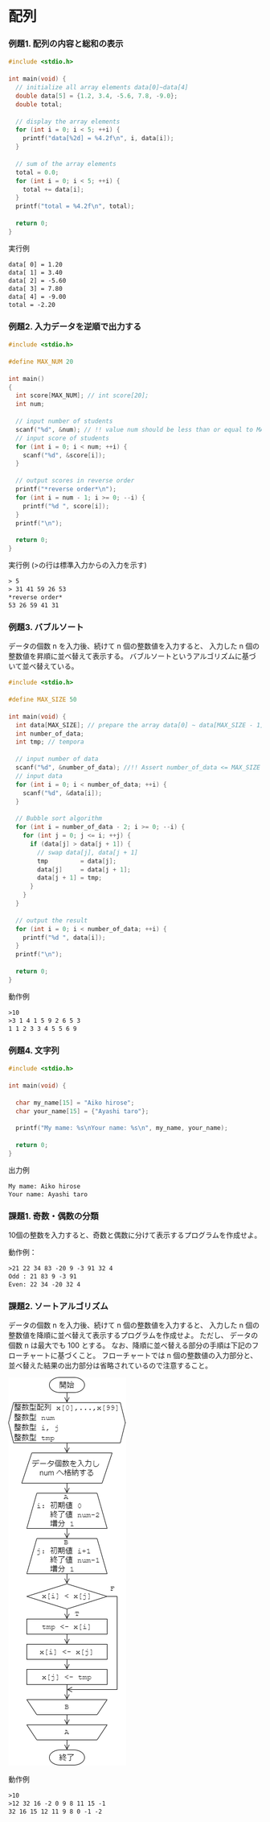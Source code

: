 # 配列

### 例題1. 配列の内容と総和の表示
````c
#include <stdio.h>

int main(void) {
  // initialize all array elements data[0]~data[4]
  double data[5] = {1.2, 3.4, -5.6, 7.8, -9.0};
  double total;

  // display the array elements
  for (int i = 0; i < 5; ++i) {
    printf("data[%2d] = %4.2f\n", i, data[i]);
  }

  // sum of the array elements
  total = 0.0;
  for (int i = 0; i < 5; ++i) {
    total += data[i];
  }
  printf("total = %4.2f\n", total);

  return 0;
}

````

実行例
````
data[ 0] = 1.20
data[ 1] = 3.40
data[ 2] = -5.60
data[ 3] = 7.80
data[ 4] = -9.00
total = -2.20
````

### 例題2. 入力データを逆順で出力する
````c
#include <stdio.h>

#define MAX_NUM 20

int main()
{
  int score[MAX_NUM]; // int score[20];
  int num;

  // input number of students
  scanf("%d", &num); // !! value num should be less than or equal to MAX_NUM
  // input score of students
  for (int i = 0; i < num; ++i) {
    scanf("%d", &score[i]);
  }

  // output scores in reverse order
  printf("*reverse order*\n");
  for (int i = num - 1; i >= 0; --i) {
    printf("%d ", score[i]);
  }
  printf("\n");

  return 0;
}
````

実行例 (>の行は標準入力からの入力を示す)
````
> 5
> 31 41 59 26 53
*reverse order*
53 26 59 41 31
````

### 例題3. バブルソート
データの個数 n を入力後、続けて n 個の整数値を入力すると、
入力した n 個の整数値を昇順に並べ替えて表示する。
バブルソートというアルゴリズムに基づいて並べ替えている。

````c
#include <stdio.h>

#define MAX_SIZE 50

int main(void) {
  int data[MAX_SIZE]; // prepare the array data[0] ~ data[MAX_SIZE - 1]
  int number_of_data;
  int tmp; // tempora

  // input number of data
  scanf("%d", &number_of_data); //!! Assert number_of_data <= MAX_SIZE
  // input data
  for (int i = 0; i < number_of_data; ++i) {
    scanf("%d", &data[i]);
  }

  // Bubble sort algorithm
  for (int i = number_of_data - 2; i >= 0; --i) {
    for (int j = 0; j <= i; ++j) {
      if (data[j] > data[j + 1]) {
        // swap data[j], data[j + 1]
        tmp         = data[j];
        data[j]     = data[j + 1];
        data[j + 1] = tmp;
      }
    }
  }

  // output the result
  for (int i = 0; i < number_of_data; ++i) {
    printf("%d ", data[i]);
  }
  printf("\n");

  return 0;
}
````

動作例
````
>10
>3 1 4 1 5 9 2 6 5 3
1 1 2 3 3 4 5 5 6 9
````

### 例題4. 文字列
````c
#include <stdio.h>

int main(void) {

  char my_name[15] = "Aiko hirose";
  char your_name[15] = {"Ayashi taro"};
  
  printf("My mame: %s\nYour name: %s\n", my_name, your_name);

  return 0;
}
````

出力例
````
My mame: Aiko hirose
Your name: Ayashi taro
````

### 課題1. 奇数・偶数の分類
10個の整数を入力すると、奇数と偶数に分けて表示するプログラムを作成せよ。

動作例：
````
>21 22 34 83 -20 9 -3 91 32 4
Odd : 21 83 9 -3 91
Even: 22 34 -20 32 4
````

### 課題2. ソートアルゴリズム
データの個数 n を入力後、続けて n 個の整数値を入力すると、
入力した n 個の整数値を降順に並べ替えて表示するプログラムを作成せよ。
ただし、 データの個数 n は最大でも 100 とする。
なお、降順に並べ替える部分の手順は下記のフローチャートに基づくこと。
フローチャートでは n 個の整数値の入力部分と、並べ替えた結果の出力部分は省略されているので注意すること。

![ソートアルゴリズムのフローチャート](./assets/exchangesort.png)

動作例
````
>10
>12 32 16 -2 0 9 8 11 15 -1
32 16 15 12 11 9 8 0 -1 -2
````

